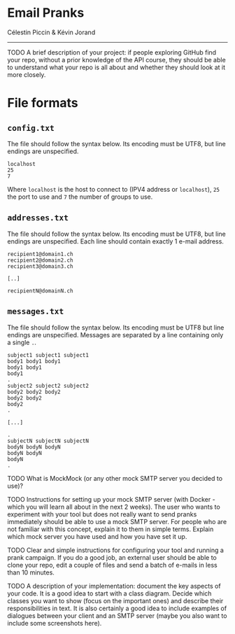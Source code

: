 Email Pranks
============

Célestin Piccin & Kévin Jorand

------------

TODO
A brief description of your project: if people exploring GitHub find your repo, without a prior knowledge of the API course, they should be able to understand what your repo is all about and whether they should look at it more closely.

# File formats

## `config.txt`
The file should follow the syntax below. Its encoding must be UTF8, but line endings are unspecified.
```
localhost
25
7
```
Where `localhost` is the host to connect to (IPV4 address or `localhost`), `25` the port to use and `7` the number of groups to use.

## `addresses.txt`
The file should follow the syntax below. Its encoding must be UTF8, but line endings are unspecified. Each line should contain exactly 1 e-mail address.
```
recipient1@domain1.ch
recipient2@domain2.ch
recipient3@domain3.ch

[..]

recipientN@domainN.ch
```

## `messages.txt`
The file should follow the syntax below. Its encoding must be UTF8 but line endings are unspecified. Messages are separated by a line containing only a single `.`.
```
subject1 subject1 subject1
body1 body1 body1
body1 body1
body1
.
subject2 subject2 subject2
body2 body2 body2
body2 body2
body2
.

[...]

.
subjectN subjectN subjectN
bodyN bodyN bodyN
bodyN bodyN
bodyN
.
```

TODO
What is MockMock (or any other mock SMTP server you decided to use)?

TODO
Instructions for setting up your mock SMTP server (with Docker - which you will learn all about in the next 2 weeks). The user who wants to experiment with your tool but does not really want to send pranks immediately should be able to use a mock SMTP server. For people who are not familiar with this concept, explain it to them in simple terms. Explain which mock server you have used and how you have set it up.

TODO
Clear and simple instructions for configuring your tool and running a prank campaign. If you do a good job, an external user should be able to clone your repo, edit a couple of files and send a batch of e-mails in less than 10 minutes.

TODO
A description of your implementation: document the key aspects of your code. It is a good idea to start with a class diagram. Decide which classes you want to show (focus on the important ones) and describe their responsibilities in text. It is also certainly a good idea to include examples of dialogues between your client and an SMTP server (maybe you also want to include some screenshots here).
